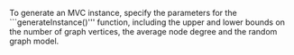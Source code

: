 To generate an MVC instance, specify the parameters for the ```generateInstance()''' function, including the upper and lower bounds on the number of graph vertices, the average node degree and the random graph model.
